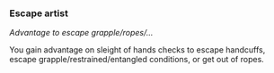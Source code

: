 
### Escape artist

_Advantage to escape grapple/ropes/..._

You gain advantage on sleight of hands checks to escape handcuffs, escape grapple/restrained/entangled conditions, or get out of ropes.
